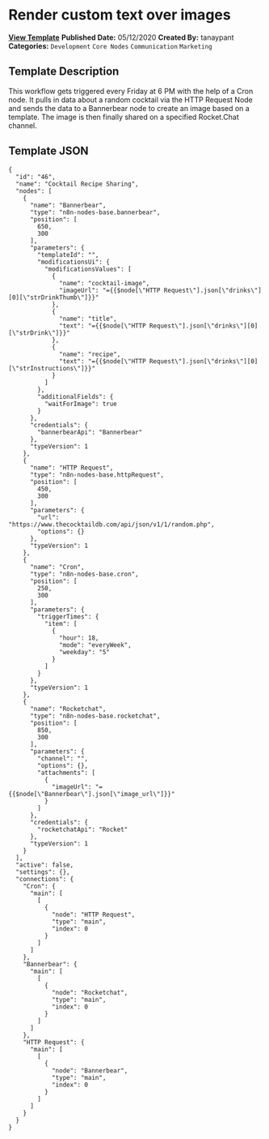 # Render custom text over images

**[View Template](https://n8n.io/workflows/365-/)**  **Published Date:** 05/12/2020  **Created By:** tanaypant  **Categories:** `Development` `Core Nodes` `Communication` `Marketing`  

## Template Description

This workflow gets triggered every Friday at 6 PM with the help of a Cron node. It pulls in data about a random cocktail via the HTTP Request Node and sends the data to a Bannerbear node to create an image based on a template. The image is then finally shared on a specified Rocket.Chat channel.

## Template JSON

```
{
  "id": "46",
  "name": "Cocktail Recipe Sharing",
  "nodes": [
    {
      "name": "Bannerbear",
      "type": "n8n-nodes-base.bannerbear",
      "position": [
        650,
        300
      ],
      "parameters": {
        "templateId": "",
        "modificationsUi": {
          "modificationsValues": [
            {
              "name": "cocktail-image",
              "imageUrl": "={{$node[\"HTTP Request\"].json[\"drinks\"][0][\"strDrinkThumb\"]}}"
            },
            {
              "name": "title",
              "text": "={{$node[\"HTTP Request\"].json[\"drinks\"][0][\"strDrink\"]}}"
            },
            {
              "name": "recipe",
              "text": "={{$node[\"HTTP Request\"].json[\"drinks\"][0][\"strInstructions\"]}}"
            }
          ]
        },
        "additionalFields": {
          "waitForImage": true
        }
      },
      "credentials": {
        "bannerbearApi": "Bannerbear"
      },
      "typeVersion": 1
    },
    {
      "name": "HTTP Request",
      "type": "n8n-nodes-base.httpRequest",
      "position": [
        450,
        300
      ],
      "parameters": {
        "url": "https://www.thecocktaildb.com/api/json/v1/1/random.php",
        "options": {}
      },
      "typeVersion": 1
    },
    {
      "name": "Cron",
      "type": "n8n-nodes-base.cron",
      "position": [
        250,
        300
      ],
      "parameters": {
        "triggerTimes": {
          "item": [
            {
              "hour": 18,
              "mode": "everyWeek",
              "weekday": "5"
            }
          ]
        }
      },
      "typeVersion": 1
    },
    {
      "name": "Rocketchat",
      "type": "n8n-nodes-base.rocketchat",
      "position": [
        850,
        300
      ],
      "parameters": {
        "channel": "",
        "options": {},
        "attachments": [
          {
            "imageUrl": "={{$node[\"Bannerbear\"].json[\"image_url\"]}}"
          }
        ]
      },
      "credentials": {
        "rocketchatApi": "Rocket"
      },
      "typeVersion": 1
    }
  ],
  "active": false,
  "settings": {},
  "connections": {
    "Cron": {
      "main": [
        [
          {
            "node": "HTTP Request",
            "type": "main",
            "index": 0
          }
        ]
      ]
    },
    "Bannerbear": {
      "main": [
        [
          {
            "node": "Rocketchat",
            "type": "main",
            "index": 0
          }
        ]
      ]
    },
    "HTTP Request": {
      "main": [
        [
          {
            "node": "Bannerbear",
            "type": "main",
            "index": 0
          }
        ]
      ]
    }
  }
}
```
